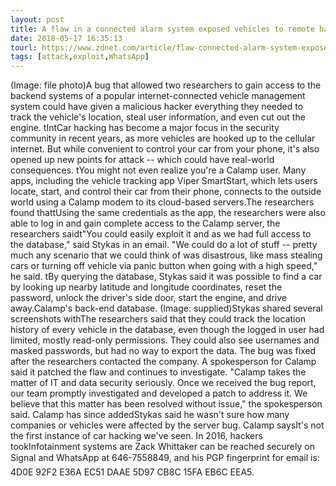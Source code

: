 ```yaml
---
layout: post
title: A flaw in a connected alarm system exposed vehicles to remote hacking
date: 2018-05-17 16:35:13
tourl: https://www.zdnet.com/article/flaw-connected-alarm-system-exposed-vehicles-remote-hacking/
tags: [attack,exploit,WhatsApp]
---
```

(Image: file photo)A bug that allowed two researchers to gain access to the backend systems of a popular internet-connected vehicle management system could have given a malicious hacker everything they needed to track the vehicle's location, steal user information, and even cut out the engine. tIntCar hacking has become a major focus in the security community in recent years, as more vehicles are hooked up to the cellular internet. But while convenient to control your car from your phone, it's also opened up new points for attack -- which could have real-world consequences. tYou might not even realize you're a Calamp user. Many apps, including the vehicle tracking app Viper SmartStart, which lets users locate, start, and control their car from their phone, connects to the outside world using a Calamp modem to its cloud-based servers.The researchers found thattUsing the same credentials as the app, the researchers were also able to log in and gain complete access to the Calamp server, the researchers saidt"You could easily exploit it and as we had full access to the database," said Stykas in an email. "We could do a lot of stuff -- pretty much any scenario that we could think of was disastrous, like mass stealing cars or turning off vehicle via panic button when going with a high speed," he said. tBy querying the database, Stykas said it was possible to find a car by looking up nearby latitude and longitude coordinates, reset the password, unlock the driver's side door, start the engine, and drive away.Calamp's back-end database. (Image: supplied)Stykas shared several screenshots withThe researchers said that they could track the location history of every vehicle in the database, even though the logged in user had limited, mostly read-only permissions. They could also see usernames and masked passwords, but had no way to export the data. The bug was fixed after the researchers contacted the company. A spokesperson for Calamp said it patched the flaw and continues to investigate. "Calamp takes the matter of IT and data security seriously. Once we received the bug report, our team promptly investigated and developed a patch to address it. We believe that this matter has been resolved without issue," the spokesperson said. Calamp has since addedStykas said he wasn't sure how many companies or vehicles were affected by the server bug. Calamp saysIt's not the first instance of car hacking we've seen. In 2016, hackers tookInfotainment systems are Zack Whittaker can be reached securely on Signal and WhatsApp at 646-7558849, and his PGP fingerprint for email is: 4D0E 92F2 E36A EC51 DAAE 5D97 CB8C 15FA EB6C EEA5.